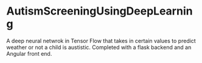 # AutismScreeningUsingDeepLearning
A deep neural netwrok in Tensor Flow that takes in certain values to predict weather or not a child is austistic.
Completed with a flask backend and an Angular front end.
